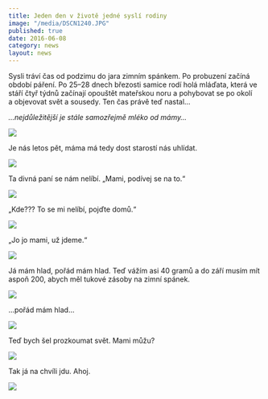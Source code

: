 ```yaml
---
title: Jeden den v životě jedné syslí rodiny
image: "/media/DSCN1240.JPG"
published: true
date: 2016-06-08
category: news
layout: news
---
```

Sysli tráví čas od podzimu do jara zimním spánkem. Po probuzení začíná
období páření. Po 25–28 dnech březosti samice rodí holá mláďata, která
ve stáří čtyř týdnů začínají opouštět mateřskou noru a pohybovat se po
okolí a objevovat svět a sousedy. Ten čas právě teď nastal…

*…nejdůležitější je stále samozřejmě mléko od mámy…*

![](/media/DSCN1187.JPG)

Je nás letos pět, máma má tedy dost starostí nás uhlídat.

![](/media/IMG_1732.JPG)

Ta divná paní se nám nelíbí. „Mami, podívej se na to.“

![](/media/IMG_1763.JPG)

„Kde??? To se mi nelíbí, pojďte domů.“

![](/media/IMG_1766.JPG)

„Jo jo mami, už jdeme.“

![](/media/IMG_1767.JPG)

Já mám hlad, pořád mám hlad. Teď vážím asi 40 gramů a do září musím mít
aspoň 200, abych měl tukové zásoby na zimní spánek.

![](/media/IMG_1712.JPG)

…pořád mám hlad…

![](/media/IMG_1770.JPG)

Teď bych šel prozkoumat svět. Mami můžu?

![](/media/IMG_1779.JPG)

Tak já na chvíli jdu. Ahoj.

![](/media/IMG_1790.JPG)
